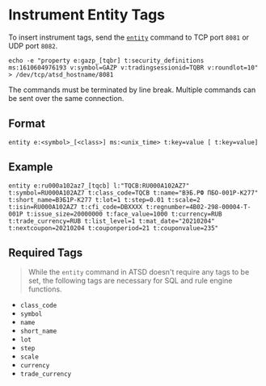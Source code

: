 # Instrument Entity Tags

To insert instrument tags, send the [`entity`](../api/network/entity.md) command to TCP port `8081` or UDP port `8082`. 

```
echo -e "property e:gazp_[tqbr] t:security_definitions ms:1610604976193 v:symbol=GAZP v:tradingsessionid=TQBR v:roundlot=10" > /dev/tcp/atsd_hostname/8081
```

The commands must be terminated by line break. Multiple commands can be sent over the same connection.

## Format

```
entity e:<symbol>_[<class>] ms:<unix_time> t:key=value [ t:key=value]
```

## Example

```
entity e:ru000a102az7_[tqcb] l:"TQCB:RU000A102AZ7" t:symbol=RU000A102AZ7 t:class_code=TQCB t:name="ВЭБ.РФ ПБО-001Р-К277" t:short_name=ВЭБ1P-К277 t:lot=1 t:step=0.01 t:scale=2 t:isin=RU000A102AZ7 t:cfi_code=DBXXXX t:regnumber=4B02-298-00004-T-001P t:issue_size=20000000 t:face_value=1000 t:currency=RUB t:trade_currency=RUB t:list_level=1 t:mat_date="20210204" t:nextcoupon=20210204 t:couponperiod=21 t:couponvalue=235"
```

## Required Tags

> While the `entity` command in ATSD doesn't require any tags to be set, the following tags are necessary for SQL and rule engine functions.

* `class_code`
* `symbol`
* `name`
* `short_name`
* `lot`
* `step`
* `scale`
* `currency`
* `trade_currency`

